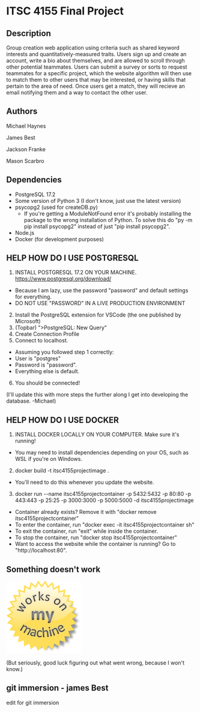 # ITSC 4155 Final Project

## Description
Group creation web application using criteria such as shared keyword interests and quantitatively-measured traits. 
Users sign up and create an account, write a bio about themselves, and are allowed to scroll through other potential teammates.
Users can submit a survey or sorts to request teammates for a specific project, which the website algorithm will then use to match them to other users that may be interested, or having skills that pertain to the area of need.
Once users get a match, they will recieve an email notifying them and a way to contact the other user.

## Authors
Michael Haynes

James Best

Jackson Franke

Mason Scarbro

## Dependencies
* PostgreSQL 17.2
* Some version of Python 3 (I don't know, just use the latest version)
* psycopg2 (used for createDB.py)
  * If you're getting a ModuleNotFound error it's probably installing the package to
  the wrong installation of Python. To solve this do "py -m pip install psycopg2" 
  instead of just "pip install psycopg2".
* Node.js
* Docker (for development purposes)

## HELP HOW DO I USE POSTGRESQL
1. INSTALL POSTGRESQL 17.2 ON YOUR MACHINE. https://www.postgresql.org/download/
  * Because I am lazy, use the password "password" and default settings for everything.
  * DO NOT USE "PASSWORD" IN A LIVE PRODUCTION ENVIRONMENT
2. Install the PostgreSQL extension for VSCode (the one published by Microsoft)
3. (Topbar) ">PostgreSQL: New Query"
4. Create Connection Profile
5. Connect to localhost.
  * Assuming you followed step 1 correctly:
  * User is "postgres"
  * Password is "password".
  * Everything else is default.
6. You should be connected!

(I'll update this with more steps the further along I get into developing the database. -Michael)

## HELP HOW DO I USE DOCKER
1. INSTALL DOCKER LOCALLY ON YOUR COMPUTER. Make sure it's running!
  * You may need to install dependencies depending on your OS, such as WSL if you're on Windows.
2. docker build -t itsc4155projectimage .
  * You'll need to do this whenever you update the website.
3. docker run --name itsc4155projectcontainer -p 5432:5432 -p 80:80 -p 443:443 -p 25:25 -p 3000:3000 -p 5000:5000 -d itsc4155projectimage
  * Container already exists? Remove it with "docker remove itsc4155projectcontainer"
* To enter the container, run "docker exec -it itsc4155projectcontainer sh"
* To exit the container, run "exit" while inside the container.
* To stop the container, run "docker stop itsc4155projectcontainer"
* Want to access the website while the container is running? Go to "http://localhost:80".


## Something doesn't work
![Works on my machine.](/worksonmymachine.png)

(But seriously, good luck figuring out what went wrong, because I won't know.)


## git immersion - james Best
edit for git immersion